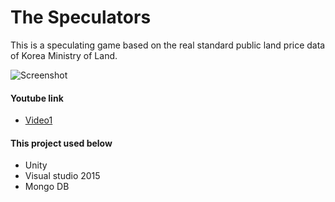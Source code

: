 # The Speculators

This is a speculating game based on the real standard public land price data of Korea Ministry of Land.

![Screenshot]()

#### Youtube link
* [Video1]()

#### This project used below
* Unity
* Visual studio 2015  
* Mongo DB

